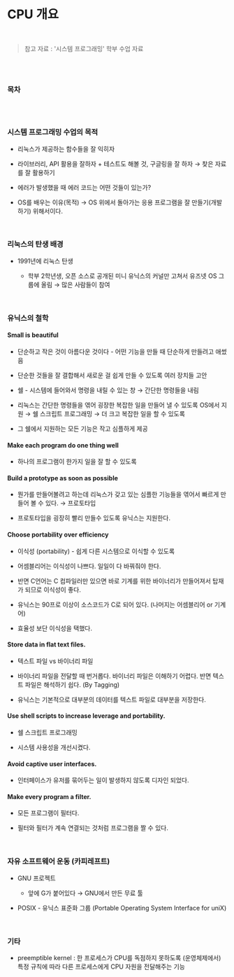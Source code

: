 # CPU 개요

<br/>

> 참고 자료 : '시스템 프로그래밍' 학부 수업 자료

<br/><br/>

### 목차

<!-- - <a href=""></a> -->

<br/><br/>

### 시스템 프로그래밍 수업의 목적

- 리눅스가 제공하는 함수들을 잘 익히자

- 라이브러리, API 활용을 잘하자 + 테스트도 해볼 것, 구글링을 잘 하자 → 찾은 자료를 잘 활용하기

- 에러가 발생했을 때 에러 코드는 어떤 것들이 있는가?

- OS를 배우는 이유(목적) → OS 위에서 돌아가는 응용 프로그램을 잘 만들기(개발하기) 위해서이다.

<br/>

### 리눅스의 탄생 배경

- 1991년에 리눅스 탄생

  - 학부 2학년생, 오픈 소스로 공개된 미니 유닉스의 커널만 고쳐서 유즈넷 OS 그룹에 올림 → 많은 사람들이 참여

<br/>

### 유닉스의 철학

#### Small is beautiful

- 단순하고 작은 것이 아름다운 것이다 - 어떤 기능을 만들 때 단순하게 만들려고 애썼음

- 단순한 것들을 잘 결합해서 새로운 걸 쉽게 만들 수 있도록 여러 장치들 고안
- 쉘 - 시스템에 들어와서 명령을 내릴 수 있는 창 → 간단한 명령들을 내림
- 리눅스는 간단한 명령들을 엮어 굉장한 복잡한 일을 만들어 낼 수 있도록 OS에서 지원 → 쉘 스크립트 프로그래밍 → 더 크고 복잡한 일을 할 수 있도록
- 그 쉘에서 지원하는 모든 기능은 작고 심플하게 제공

#### Make each program do one thing well

- 하나의 프로그램이 한가지 일을 잘 할 수 있도록

#### Build a prototype as soon as possible

- 뭔가를 만들어볼려고 하는데 리눅스가 갖고 있는 심플한 기능들을 엮어서 빠르게 만들어 볼 수 있다. → 프로토타입

- 프로토타입을 굉장히 빨리 만들수 있도록 유닉스는 지원한다.

#### Choose portability over efficiency

- 이식성 (portability) - 쉽게 다른 시스템으로 이식할 수 있도록

- 어셈블리어는 이식성이 나쁘다. 일일이 다 바꿔줘야 한다.
- 반면 C언어는 C 컴파일러만 있으면 바로 기계를 위한 바이너리가 만들어져서 탑재가 되므로 이식성이 좋다.
- 유닉스는 90프로 이상이 소스코드가 C로 되어 있다. (나머지는 어셈블리어 or 기계어)
- 효율성 보단 이식성을 택했다.

#### Store data in flat text files.

- 텍스트 파일 vs 바이너리 파일

- 바이너리 파일을 전달할 때 번거롭다. 바이너리 파일은 이해하기 어렵다. 반면 텍스트 파일은 해석하기 쉽다. (By Tagging)
- 유닉스는 기본적으로 대부분의 데이터를 텍스트 파일로 대부분을 저장한다.

#### Use shell scripts to increase leverage and portability.

- 쉘 스크립트 프로그래밍

- 시스템 사용성을 개선시켰다.

#### Avoid captive user interfaces.

- 인터페이스가 유저를 묶어두는 일이 발생하지 않도록 디자인 되었다.

#### Make every program a filter.

- 모든 프로그램이 필터다.

- 필터와 필터가 계속 연결되는 것처럼 프로그램을 짤 수 있다.

<br/>

### 자유 소프트웨어 운동 (카피레프트)

- GNU 프로젝트

  - 앞에 G가 붙어있다 → GNU에서 만든 무료 툴

- POSIX - 유닉스 표준화 그룹 (Portable Operating System Interface for uniX)

<br/>

### 기타

- preemptible kernel : 한 프로세스가 CPU를 독점하지 못하도록 (운영체제에서) 특정 규칙에 따라 다른 프로세스에게 CPU 자원을 전달해주는 기능
